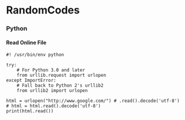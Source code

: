 # RandomCodes

### Python
#### Read Online File
```
#! /usr/bin/env python

try:
    # For Python 3.0 and later
    from urllib.request import urlopen
except ImportError:
    # Fall back to Python 2's urllib2
    from urllib2 import urlopen

html = urlopen("http://www.google.com/") # .read().decode('utf-8')
# html = html.read().decode('utf-8')
print(html.read())
```
